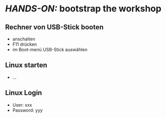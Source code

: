 # _HANDS-ON:_ bootstrap the workshop

## Rechner von USB-Stick booten
   
  * anschalten
  * F11 drücken
  * im Boot-menü USB-Stick auswählen

## Linux starten

  * ...

## Linux Login
- User: xxx
- Password: yyy
